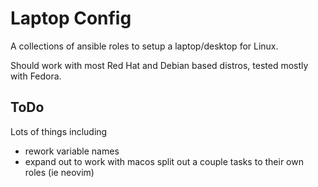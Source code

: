 # Laptop Config

A collections of ansible roles to setup a laptop/desktop for Linux.

Should work with most Red Hat and Debian based distros, tested mostly with Fedora.

## ToDo
Lots of things including
- rework variable names
- expand out to work with macos 
  split out a couple tasks to their own roles (ie neovim)
